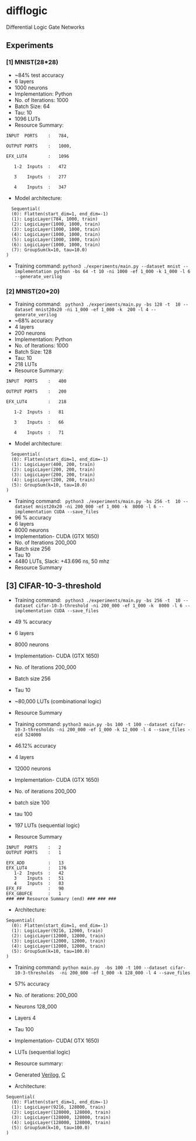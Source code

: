 # difflogic
Differential Logic Gate Networks


## Experiments

### [1] MNIST(28*28)

- ~84% test accuracy
- 6 layers
- 1000 neurons
- Implementation: Python
- No. of Iterations: 1000
- Batch Size: 64
- Tau: 10
- 1096 LUTs
- Resource Summary:
```
INPUT  PORTS    : 	784,

OUTPUT PORTS    : 	1000,

EFX_LUT4        : 	1096

   1-2  Inputs  : 	472

   3    Inputs  : 	277

   4    Inputs  : 	347
```
- Model architecture:
```
  Sequential(
  (0): Flatten(start_dim=1, end_dim=-1)
  (1): LogicLayer(784, 1000, train)
  (2): LogicLayer(1000, 1000, train)
  (3): LogicLayer(1000, 1000, train)
  (4): LogicLayer(1000, 1000, train)
  (5): LogicLayer(1000, 1000, train)
  (6): LogicLayer(1000, 1000, train)
  (7): GroupSum(k=10, tau=10.0)
)
```

- Training command: `python3 ./experiments/main.py --dataset mnist --implementation python -bs 64 -t 10 -ni 1000 -ef 1_000 -k 1_000 -l 6 --generate_verilog`

### [2] MNIST(20*20)

- Training command: ` python3 ./experiments/main.py -bs 128 -t  10 --dataset mnist20x20 -ni 1_000 -ef 1_000 -k  200 -l 4 --generate_verilog`
- ~68% accuracy
- 4 layers
- 200 neurons
- Implementation: Python
- No. of Iterations: 1000
- Batch Size: 128
- Tau: 10
- 218 LUTs
- Resource Summary:
```
INPUT  PORTS    :   400

OUTPUT PORTS    :   200

EFX_LUT4        :   218

   1-2  Inputs  :   81

   3    Inputs  :   66

   4    Inputs  :   71
```
- Model architecture:
```
  Sequential(
  (0): Flatten(start_dim=1, end_dim=-1)
  (1): LogicLayer(400, 200, train)
  (2): LogicLayer(200, 200, train)
  (3): LogicLayer(200, 200, train)
  (4): LogicLayer(200, 200, train)
  (5): GroupSum(k=10, tau=10.0)
)
```

- Training command: ` python3 ./experiments/main.py -bs 256 -t  10 --dataset mnist20x20 -ni 200_000 -ef 1_000 -k  8000 -l 6 --implementation CUDA --save_files`
- 96 % accuracy
- 6 layers
- 8000 neurons
- Implementation- CUDA (GTX 1650)
- No. of Iterations 200_000
- Batch size 256
- Tau 10
- 4480 LUTs, Slack: +43.696 ns, 50 mhz
- Resource Summary
  

## [3] CIFAR-10-3-threshold


- Training command: ` python3 ./experiments/main.py -bs 256 -t  10 --dataset cifar-10-3-threshold -ni 200_000 -ef 1_000 -k  8000 -l 6 --implementation CUDA --save_files`
- 49 % accuracy
- 6 layers
- 8000 neurons
- Implementation- CUDA (GTX 1650)
- No. of Iterations 200_000
- Batch size 256
- Tau 10
- ~80,000 LUTs (combinational logic)
- Resource Summary


- Training command: `python3 main.py -bs 100 -t 100 --dataset cifar-10-3-thresholds -ni 200_000 -ef 1_000 -k 12_000 -l 4 --save_files -eid 524000` 
- 46.12% accuracy
- 4 layers
- 12000 neurons
- Implementation- CUDA (GTX 1650)
- No. of iterations 200_000
- batch size 100
- tau 100
- 197 LUTs (sequential logic)
-  Resource Summary
```
INPUT  PORTS    : 	2
OUTPUT PORTS    : 	1

EFX_ADD         : 	13
EFX_LUT4        : 	176
   1-2  Inputs  : 	42
   3    Inputs  : 	51
   4    Inputs  : 	83
EFX_FF          : 	90
EFX_GBUFCE      : 	1
### ### Resource Summary (end) ### ### ###
```

- Architecture:
```
Sequential(
  (0): Flatten(start_dim=1, end_dim=-1)
  (1): LogicLayer(9216, 12000, train)
  (2): LogicLayer(12000, 12000, train)
  (3): LogicLayer(12000, 12000, train)
  (4): LogicLayer(12000, 12000, train)
  (5): GroupSum(k=10, tau=100.0)
)
```



- Training command: `python main.py  -bs 100 -t 100 --dataset cifar-10-3-thresholds  -ni 200_000 -ef 1_000 -k 128_000 -l 4 --save_files`
- 57% accuracy
- No. of iterations: 200_000
- Neurons 128_000
- Layers 4
- Tau 100
- Implementation- CUDA( GTX 1650)
- LUTs (sequential logic)
- Resource summary:

- Generated [Verilog](https://github.com/vicharak-in/difflogic/blob/main/experiments/saved_files/saved_files/compiled_verilog_64_128000.v), [C](https://github.com/vicharak-in/difflogic/blob/main/experiments/saved_files/saved_files/compiled_c_64bits_128000.c)
- Architecture:
```
Sequential(
  (0): Flatten(start_dim=1, end_dim=-1)
  (1): LogicLayer(9216, 128000, train)
  (2): LogicLayer(128000, 128000, train)
  (3): LogicLayer(128000, 128000, train)
  (4): LogicLayer(128000, 128000, train)
  (5): GroupSum(k=10, tau=100.0)
)
```







